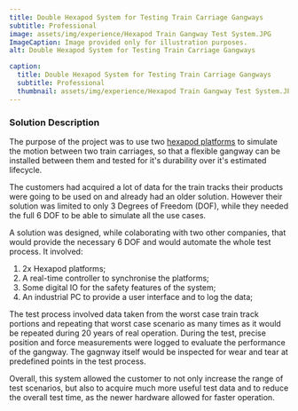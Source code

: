 ```yaml
---
title: Double Hexapod System for Testing Train Carriage Gangways
subtitle: Professional
image: assets/img/experience/Hexapod Train Gangway Test System.JPG
ImageCaption: Image provided only for illustration purposes.
alt: Double Hexapod System for Testing Train Carriage Gangways

caption:
  title: Double Hexapod System for Testing Train Carriage Gangways
  subtitle: Professional
  thumbnail: assets/img/experience/Hexapod Train Gangway Test System.JPG
---
```

### Solution Description

The purpose of the project was to use two [hexapod platforms](https://en.wikipedia.org/wiki/Stewart_platform) to simulate the motion between two train carriages, so that a flexible gangway can be installed between them and tested for it's durability over it's estimated lifecycle.

The customers had acquired a lot of data for the train tracks their products were going to be used on and already had an older solution. However their solution was limited to only 3 Degrees of Freedom (DOF), while they needed the full 6 DOF to be able to simulate all the use cases. 

A solution was designed, while colaborating with two other companies, that would provide the necessary 6 DOF and would automate the whole test process. It involved:
1. 2x Hexapod platforms;
1. A real-time controller to synchronise the platforms;
1. Some digital IO for the safety features of the system;
1. An industrial PC to provide a user interface and to log the data;

The test process involved data taken from the worst case train track portions and repeating that worst case scenario as many times as it would be repeated during 20 years of real operation. During the test, precise position and force measurements were logged to evaluate the performance of the gangway. The gagnway itself would be inspected for wear and tear at predefined points in the test process.

Overall, this system allowed the customer to not only increase the range of test scenarios, but also to acquire much more useful test data and to reduce the overall test time, as the newer hardware allowed for faster operation.
